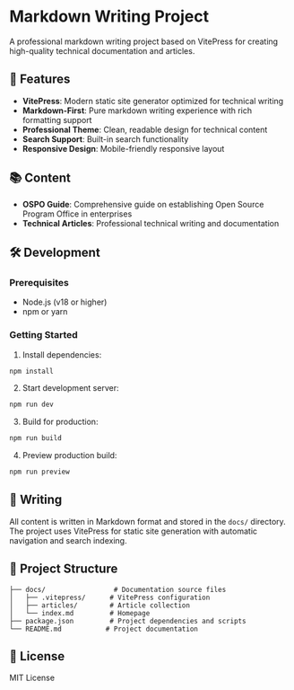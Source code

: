 # Markdown Writing Project

A professional markdown writing project based on VitePress for creating high-quality technical documentation and articles.

## 🚀 Features

- **VitePress**: Modern static site generator optimized for technical writing
- **Markdown-First**: Pure markdown writing experience with rich formatting support
- **Professional Theme**: Clean, readable design for technical content
- **Search Support**: Built-in search functionality
- **Responsive Design**: Mobile-friendly responsive layout

## 📚 Content

- **OSPO Guide**: Comprehensive guide on establishing Open Source Program Office in enterprises
- **Technical Articles**: Professional technical writing and documentation

## 🛠️ Development

### Prerequisites

- Node.js (v18 or higher)
- npm or yarn

### Getting Started

1. Install dependencies:
```bash
npm install
```

2. Start development server:
```bash
npm run dev
```

3. Build for production:
```bash
npm run build
```

4. Preview production build:
```bash
npm run preview
```

## 📝 Writing

All content is written in Markdown format and stored in the `docs/` directory. The project uses VitePress for static site generation with automatic navigation and search indexing.

## 🔧 Project Structure

```
├── docs/                 # Documentation source files
│   ├── .vitepress/      # VitePress configuration
│   ├── articles/        # Article collection
│   └── index.md         # Homepage
├── package.json         # Project dependencies and scripts
└── README.md           # Project documentation
```

## 📄 License

MIT License